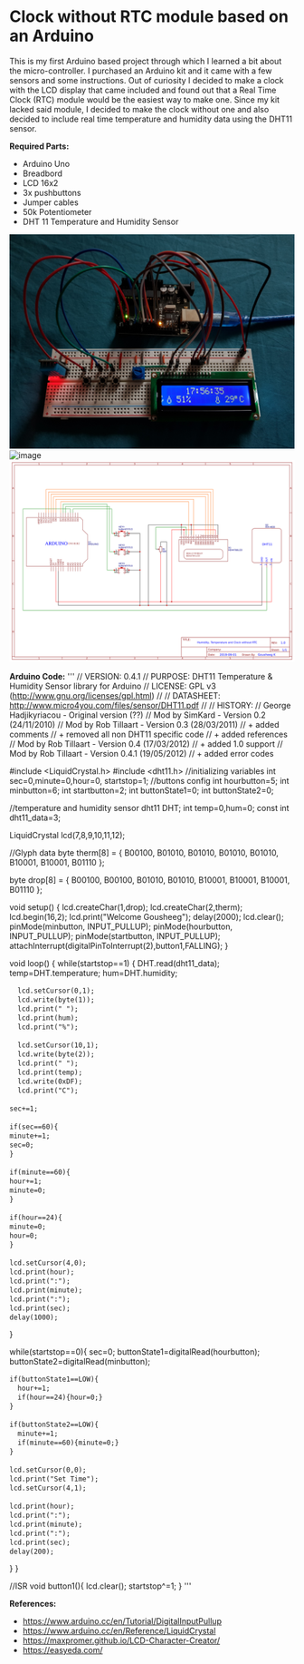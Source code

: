# Clock without RTC module based on an Arduino

This is my first Arduino based project through which I learned a bit about the micro-controller. I purchased an Arduino kit and it came with a few sensors and some instructions. Out of curiosity I decided to make a clock with the LCD display that came included and found out that a Real Time Clock (RTC) module would be the easiest way to make one. Since my kit lacked said module, I decided to make the clock without one and also decided to include real time temperature and humidity data using the DHT11 sensor.

**Required Parts:**
* Arduino Uno 
* Breadbord
* LCD 16x2
* 3x pushbuttons
* Jumper cables
* 50k Potentiometer
* DHT 11 Temperature and Humidity Sensor


![image](20190830_175621.jpg)
![image](20190830_175634.jpg)
![image](Schematic_Arduino-Clock-without-RTC.png)

**Arduino Code:**
'''
// VERSION: 0.4.1
// PURPOSE: DHT11 Temperature & Humidity Sensor library for Arduino
// LICENSE: GPL v3 (http://www.gnu.org/licenses/gpl.html)
//
// DATASHEET: http://www.micro4you.com/files/sensor/DHT11.pdf
//
// HISTORY:
// George Hadjikyriacou - Original version (??)
// Mod by SimKard - Version 0.2 (24/11/2010)
// Mod by Rob Tillaart - Version 0.3 (28/03/2011)
// + added comments
// + removed all non DHT11 specific code
// + added references
// Mod by Rob Tillaart - Version 0.4 (17/03/2012)
// + added 1.0 support
// Mod by Rob Tillaart - Version 0.4.1 (19/05/2012)
// + added error codes

#include <LiquidCrystal.h>
#include <dht11.h>
//initializing variables
int sec=0,minute=0,hour=0, startstop=1;
//buttons config
int hourbutton=5;
int minbutton=6; 
int startbutton=2;
int buttonState1=0;
int buttonState2=0;

//temperature and humidity sensor
dht11 DHT;
int temp=0,hum=0;
const int dht11_data=3;

LiquidCrystal lcd(7,8,9,10,11,12);

//Glyph data
byte therm[8] = {
  B00100,
  B01010,
  B01010,
  B01010,
  B01010,
  B10001,
  B10001,
  B01110
 };

byte drop[8] = {
  B00100, 
  B00100, 
  B01010, 
  B01010,
  B10001,
  B10001,
  B10001,
  B01110
};

void setup()
{
  lcd.createChar(1,drop); 
  lcd.createChar(2,therm);
  lcd.begin(16,2);
  lcd.print("Welcome Gousheeg");
  delay(2000);
  lcd.clear();
  pinMode(minbutton, INPUT_PULLUP);
  pinMode(hourbutton, INPUT_PULLUP);
  pinMode(startbutton, INPUT_PULLUP);
  attachInterrupt(digitalPinToInterrupt(2),button1,FALLING);
}

void loop()
{
  while(startstop==1)
  {
      DHT.read(dht11_data);
      temp=DHT.temperature;
      hum=DHT.humidity;

      lcd.setCursor(0,1);
      lcd.write(byte(1));
      lcd.print(" ");
      lcd.print(hum);
      lcd.print("%");

      lcd.setCursor(10,1); 
      lcd.write(byte(2));
      lcd.print(" ");
      lcd.print(temp);
      lcd.write(0xDF);   
      lcd.print("C");

    sec+=1;

    if(sec==60){
    minute+=1;
    sec=0;
    }

    if(minute==60){
    hour+=1;
    minute=0;
    }

    if(hour==24){
    minute=0;
    hour=0;
    }

    lcd.setCursor(4,0); 
    lcd.print(hour); 
    lcd.print(":"); 
    lcd.print(minute); 
    lcd.print(":"); 
    lcd.print(sec); 
    delay(1000); 
  }

  while(startstop==0){
    sec=0;
    buttonState1=digitalRead(hourbutton);
    buttonState2=digitalRead(minbutton);
    
    if(buttonState1==LOW){
      hour+=1;
      if(hour==24){hour=0;}
    }

    if(buttonState2==LOW){
      minute+=1;
      if(minute==60){minute=0;}
    }
    
    lcd.setCursor(0,0);
    lcd.print("Set Time");
    lcd.setCursor(4,1); 
 
    lcd.print(hour); 
    lcd.print(":"); 
    lcd.print(minute); 
    lcd.print(":"); 
    lcd.print(sec); 
    delay(200);
  }
}

//ISR
void button1(){
  lcd.clear();
  startstop^=1;
}
'''


**References:**
* https://www.arduino.cc/en/Tutorial/DigitalInputPullup
* https://www.arduino.cc/en/Reference/LiquidCrystal
* https://maxpromer.github.io/LCD-Character-Creator/
* https://easyeda.com/
